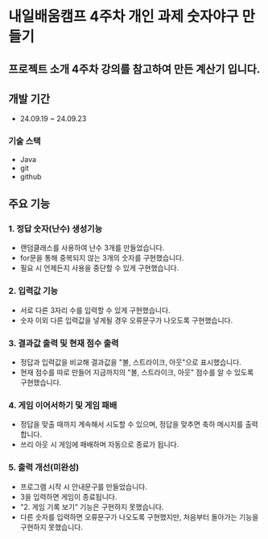# 내일배움캠프 4주차 개인 과제 숫자야구 만들기
## 프로젝트 소개 4주차 강의를 참고하여 만든 계산기 입니다.
## 개발 기간

* 24.09.19 ~ 24.09.23

### 기술 스택

* Java
* git
* github
  
## 주요 기능 

### 1. 정답 숫자(난수) 생성기능

* 랜덤클래스를 사용하여 난수 3개를 만들었습니다.
* for문을 통해 중복되지 않는 3개의 숫자를 구현했습니다.
* 필요 시 언제든지 사용을 중단할 수 있게 구현했습니다.

### 2. 입력값 기능
* 서로 다른 3자리 수를 입력할 수 있게 구현했습니다.
* 숫자 이외 다른 입력값을 넣게될 경우 오류문구가 나오도록 구현했습니다.

### 3. 결과값 출력 및 현재 점수 출력
* 정답과 입력값을 비교해 결과값을 "볼, 스트라이크, 아웃"으로 표시했습니다.
* 현재 점수를 따로 만들어 지금까지의 "볼, 스트라이크, 아웃" 점수를 알 수 있도록 구현했습니다. 

### 4. 게임 이어서하기 및 게임 패배
* 정답을 맞출 때까지 계속해서 시도할 수 있으며, 정답을 맞추면 축하 메시지를 출력합니다.
* 쓰리 아웃 시 게임에 패배하며 자동으로 종료가 됩니다.

### 5. 출력 개선(미완성)
* 프로그램 시작 시 안내문구를 만들었습니다.
* 3을 입력하면 게임이 종료됩니다.
* "2. 게임 기록 보기” 기능은 구현하지 못했습니다.
* 다른 숫자를 입력하면 오류문구가 나오도록 구현했지만, 처음부터 돌아가는 기능을 구현하지 못했습니다.
